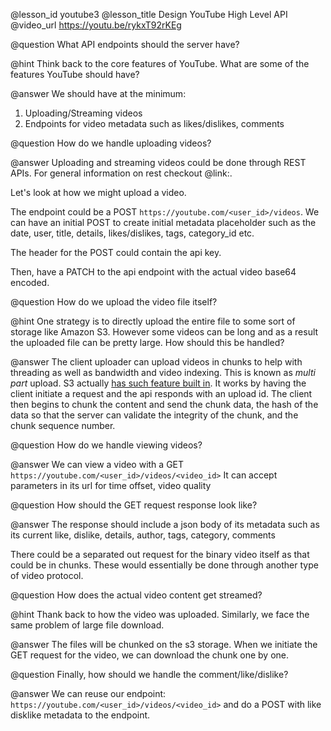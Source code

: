 @lesson_id
youtube3
@lesson_title
Design YouTube High Level API
@video_url
https://youtu.be/rykxT92rKEg

@question
What API endpoints should the server have?

@hint
Think back to the core features of YouTube. What are some of the features YouTube should have?

@answer
We should have at the minimum:
1. Uploading/Streaming videos
2. Endpoints for video metadata such as likes/dislikes, comments

@question
How do we handle uploading videos?

@answer
Uploading and streaming videos could be done through REST APIs.
For general information on rest checkout @link:[](api1).

Let's look at how we might upload a video.

The endpoint could be a POST `https://youtube.com/<user_id>/videos`.
We can have an initial POST to create initial metadata placeholder such as the date, user, title, details, likes/dislikes, tags, category_id etc.

The header for the POST could contain the api key.

Then, have a PATCH to the api endpoint with the actual video base64 encoded.

@question
How do we upload the video file itself?

@hint
One strategy is to directly upload the entire file to some sort of storage like Amazon S3. However some videos can be long and as a result the uploaded file can be pretty large. How should this be handled?

@answer
The client uploader can upload videos in chunks to help with threading as well as bandwidth and video indexing. This is known as _multi part_ upload. S3 actually [has such feature built in](https://docs.aws.amazon.com/AmazonS3/latest/dev/UsingRESTAPImpUpload.html). It works by having the client initiate a request and the api responds with an upload id. The client then begins to chunk the content and send the chunk data, the hash of the data so that the server can validate the integrity of the chunk, and the chunk sequence number. 

@question
How do we handle viewing videos?

@answer
We can view a video with a GET `https://youtube.com/<user_id>/videos/<video_id>`
It can accept parameters in its url for time offset, video quality

@question
How should the GET request response look like?

@answer
The response should include a json body of its metadata such as its current like, dislike, details, author, tags, category, comments

There could be a separated out request for the binary video itself as that could be in chunks. These would essentially be done through another type of video protocol.

@question
How does the actual video content get streamed?

@hint
Thank back to how the video was uploaded. Similarly, we face the same problem of large file download.

@answer
The files will be chunked on the s3 storage. When we initiate the GET request for the video, we can download the chunk one by one. 

@question
Finally, how should we handle the comment/like/dislike?

@answer
We can reuse our endpoint: `https://youtube.com/<user_id>/videos/<video_id>` and do a POST with like disklike metadata to the endpoint. 
 